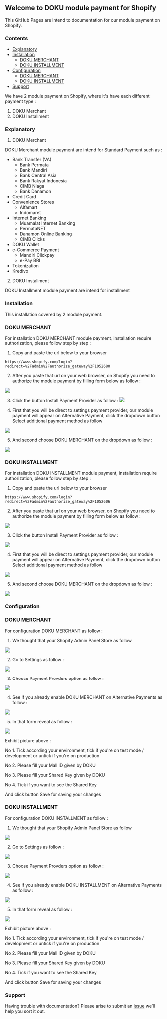 ## Welcome to DOKU module payment for Shopify ##

This GitHub Pages are intend to documentation for our module payment on Shopify.

### Contents ###
- [Explanatory](#explanatory)
- [Installation](#installation)
  - [DOKU MERCHANT](#doku-merchant)
  - [DOKU INSTALLMENT](#doku-installment)
- [Configuration](#configuration)
  - [DOKU MERCHANT](#doku-merchant)
  - [DOKU INSTALLMENT](#doku-installment)
- [Support](#support)

We have 2 module payment on Shopify, where it's have each different payment type :

1. DOKU Merchant
2. DOKU Installment

### Explanatory ###

1. DOKU Merchant

DOKU Merchant module payment are intend for Standard Payment such as :
- Bank Transfer (VA)
  - Bank Permata
  - Bank Mandiri
  - Bank Central Asia
  - Bank Rakyat Indonesia
  - CIMB Niaga
  - Bank Danamon
- Credit Card
- Convenience Stores
  - Alfamart
  - Indomaret
- Internet Banking
  - Muamalat Internet Banking
  - PermataNET
  - Danamon Online Banking
  - CIMB Clicks
- DOKU Wallet
- e-Commerce Payment
  - Mandiri Clickpay
  - e-Pay BRI
- Tokenization
- Kredivo

2. DOKU Installment

DOKU Installment module payment are intend for installment

### Installation ###

This installation covered  by 2 module payment.

### DOKU MERCHANT ###

For installation DOKU MERCHANT module payment, installation require authorization, please follow step by step :


1. Copy and paste the url below to your browser


```
https://www.shopify.com/login?redirect=%2Fadmin%2Fauthorize_gateway%2F1052680
```

2. After you paste that url on your web browser, on Shopify you need to authorize the module payment by filling form below as follow :

![](https://farm5.staticflickr.com/4696/38880248534_2c37c22ce9_b.jpg)

3. Click the button Install Payment Provider as follow :
![](https://farm5.staticflickr.com/4755/24721326177_b2a2f28e25_b.jpg)


4. First that you will be direct to settings payment provider, our module payment will appear on Alternative Payment, click the dropdown button Select additional payment method as follow

![](https://farm5.staticflickr.com/4616/27812192369_d7fb86c1ea_z.jpg)

5. And second choose DOKU MERCHANT on the dropdown as follow :

![](https://farm5.staticflickr.com/4717/38880558804_7efd885005_z.jpg)


### DOKU INSTALLMENT ###

For installation DOKU INSTALLMENT module payment, installation require authorization, please follow step by step :


1. Copy and paste the url below to your browser


```
https://www.shopify.com/login?redirect=%2Fadmin%2Fauthorize_gateway%2F1052606
```

2. After you paste that url on your web browser, on Shopify you need to authorize the module payment by filling form below as follow :

![](https://farm5.staticflickr.com/4696/38880248534_2c37c22ce9_b.jpg)

3. Click the button Install Payment Provider as follow :

![](https://farm5.staticflickr.com/4606/24722464727_436025ec01_z.jpg)

4. First that you will be direct to settings payment provider, our module payment will appear on Alternative Payment, click the dropdown button Select additional payment method as follow

![](https://farm5.staticflickr.com/4616/27812192369_d7fb86c1ea_z.jpg)

5. And second choose DOKU MERCHANT on the dropdown as follow :

![](https://farm5.staticflickr.com/4719/38694157485_e5d1325c56_z.jpg)


### Configuration ###

### DOKU MERCHANT ###

For configuration DOKU MERCHANT as follow :

1. We thought that your Shopify Admin Panel Store as follow

![](https://farm5.staticflickr.com/4712/38881688454_394c792c47_z.jpg)

2. Go to Settings as follow :

![](https://farm5.staticflickr.com/4698/38694292145_f98cb07e99_z.jpg)

3. Choose Payment Provders option as follow :

![](https://farm5.staticflickr.com/4694/27813369959_ca3823d0dd_z.jpg)

4. See if you already enable DOKU MERCHANT on Alternative Payments as follow :

![](https://farm5.staticflickr.com/4767/39561057992_64cd9a60d4_z.jpg)

5. In that form reveal as follow :

![](https://farm5.staticflickr.com/4715/25720081228_1fd2c09132.jpg)

Exhibit picture above :

 No 1. Tick according your environment, tick if you're on test mode / development or untick if you're on production

 No 2. Please fill your Mall ID given by DOKU

 No 3. Please fill your Shared Key given by DOKU   

 No 4. Tick if you want to see the Shared Key

And click button Save for saving your changes


### DOKU INSTALLMENT ###

For configuration DOKU INSTALLMENT as follow :

1. We thought that your Shopify Admin Panel Store as follow

![](https://farm5.staticflickr.com/4712/38881688454_394c792c47_z.jpg)

2. Go to Settings as follow :

![](https://farm5.staticflickr.com/4698/38694292145_f98cb07e99_z.jpg)

3. Choose Payment Provders option as follow :

![](https://farm5.staticflickr.com/4694/27813369959_ca3823d0dd_z.jpg)

4. See if you already enable DOKU INSTALLMENT on Alternative Payments as follow :

![](https://farm5.staticflickr.com/4717/38882007594_004c52a7b2.jpg)

5. In that form reveal as follow :

![](https://farm5.staticflickr.com/4632/38882017644_e82689309d.jpg)

Exhibit picture above :

 No 1. Tick according your environment, tick if you're on test mode / development or untick if you're on production

 No 2. Please fill your Mall ID given by DOKU

 No 3. Please fill your Shared Key given by DOKU   

 No 4. Tick if you want to see the Shared Key

And click button Save for saving your changes



### Support ###

Having trouble with documentation? Please arise to submit an [issue](https://github.com/PTNUSASATUINTIARTHA-DOKU/DOKUShopify/issues) we’ll help you sort it out.

